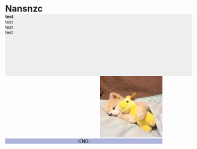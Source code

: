 <!DOCTYPE html>
<html>
<head> 
<meta charset="utf-8"> 
<title>HoneyJoe</title> 
</head>
<body>
 
<div id="container">
 
<div id="header" style="background-color:;">
<h1 style="margin-bottom:0;">Nansnzc</h1></div>
 
<div id="menu" style="background-color:#EEEEEE;height:200px;width:600px;float:left;">
<b>test</b><br>
test<br>
test<br>
test</div>
 
<div id="content" style="background-color:#EEEEEE;height:200px;width:200px;float:right;">
<div align=right>
<img src="image/joe.jpg" width="100%"></div>
</div>
 
<div id="footer" style="background-color:#afb4db;clear:both;text-align:center;">-END-</div>
 
</div>
 
</body>
</html>